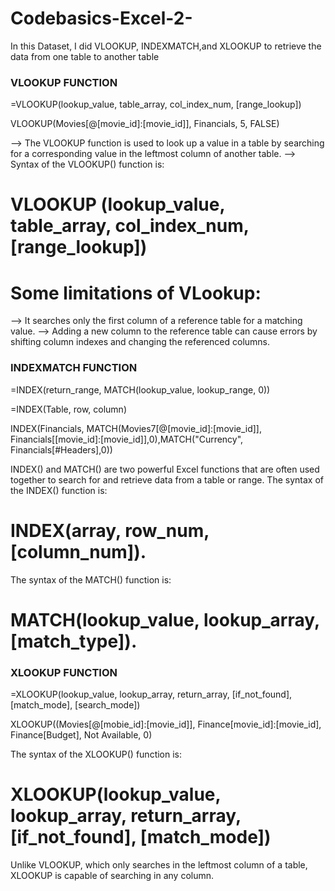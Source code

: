 # Codebasics-Excel-2-

In this Dataset, I did VLOOKUP, INDEXMATCH,and  XLOOKUP to retrieve the data from one table to another table

### VLOOKUP FUNCTION

=VLOOKUP(lookup_value, table_array, col_index_num, [range_lookup])

VLOOKUP(Movies[@[movie_id]:[movie_id]], Financials, 5, FALSE)

--> The VLOOKUP function is used to look up a value in a table by searching for a corresponding value in the leftmost column of another table.
--> Syntax of the VLOOKUP() function is: 
# VLOOKUP (lookup_value, table_array, col_index_num, [range_lookup])

# Some limitations of VLookup:
--> It searches only the first column of a reference table for a matching value.
--> Adding a new column to the reference table can cause errors by shifting column indexes and changing the referenced columns.

### INDEXMATCH FUNCTION

=INDEX(return_range, MATCH(lookup_value, lookup_range, 0))

   =INDEX(Table, row, column)

INDEX(Financials, MATCH(Movies7[@[movie_id]:[movie_id]], Financials[[movie_id]:[movie_id]],0),MATCH("Currency", Financials[#Headers],0))

INDEX() and MATCH() are two powerful Excel functions that are often used together to search for and retrieve data from a table or range.
The syntax of the INDEX() function is: 
# INDEX(array, row_num, [column_num]).
The syntax of the MATCH() function is:
# MATCH(lookup_value, lookup_array, [match_type]).

### XLOOKUP FUNCTION

=XLOOKUP(lookup_value, lookup_array, return_array, [if_not_found], [match_mode], [search_mode])

XLOOKUP((Movies[@[mobie_id]:[movie_id]], Finance[movie_id]:[movie_id], Finance[Budget], Not Available, 0)

The syntax of the XLOOKUP() function is: 
# XLOOKUP(lookup_value, lookup_array, return_array, [if_not_found], [match_mode])

Unlike VLOOKUP, which only searches in the leftmost column of a table, XLOOKUP is capable of searching in any column.
